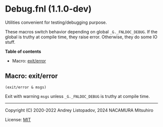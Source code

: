 # Debug.fnl (1.1.0-dev)

Utilities convenient for testing/debugging purpose.

These macros switch behavior depending on global `_G._FNLDOC_DEBUG`.
If the global is truthy at compile time, they raise error.
Otherwise, they do some IO stuff.

**Table of contents**

- Macro: [exit/error](#macro-exiterror)

## Macro: exit/error

```fennel
(exit/error & msgs)
```

Exit with warning `msgs` unless `_G._FNLDOC_DEBUG` is truthy at compile time.

---

Copyright (C) 2020-2022 Andrey Listopadov, 2024 NACAMURA Mitsuhiro

License: [MIT](https://git.sr.ht/~m15a/fnldoc/tree/main/item/LICENSE)

<!-- Generated with Fnldoc 1.1.0-dev
     https://sr.ht/~m15a/fnldoc/ -->
